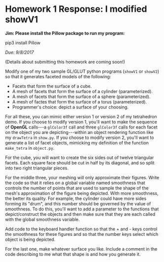 # Homework 1 Response: I modified showV1

**Jim: Please install the Pillow package to run my program:**

pip3 install Pillow


*Due: 9/8/2017*

(Details about submitting this homework are coming soon!) 

Modify one of my two sample GL/GLUT python programs (`showV1` or `showV2`) so that it generates faceted models of the following:

* Facets that form the surface of a cube.
* A mesh of facets that form the surface of a cylinder (parameterized).
* A mesh of facets that form the surface of a sphere (parameterized).
* A mesh of factes that form the surface of a torus (parameterized).
* Programmer's choice: depict a surface of your choosing.

For all these, you can mimic either version 1 or version 2 of my tetrahedron demo. If you choose to modify version 1, you'll want to make the sequence of **OpenGL** calls---a `glColor3f` call and three `glColor3f` calls for each facet on the object you are depicting---within an object rendering function like my `drawTetra` in `show.py`. If you choose to modify version 2, you'll want to generate a list of facet objects, mimicking my definition of the function `make_tetra` in `object.py`. 

For the cube, you will want to create the six sides out of twelve triangular facets. Each square face should be cut in half by its diagonal, and so split into two right triangular pieces. 

For the middle three, your meshing will only approximate their figures. Write the code so that it relies on a global variable named smoothness that controls the number of points that are used to sample the shape of the mesh's approximation of the figure being depicted. With more smoothness, the better its quality. For example, the cylinder could have more sides forming its "drum", and this number should be governed by the value of smoothness. To do this, you'll want to add a parameter to the functions that depict/construct the objects and then make sure that they are each called with the global smoothness variable. 

Add code to the keyboard handler function so that the + and - keys control the smoothness for these figures and so that the number keys select which object is being depicted.

For the last one, make whatever surface you like. Include a comment in the code describing to me what that shape is and how you generate it. 
